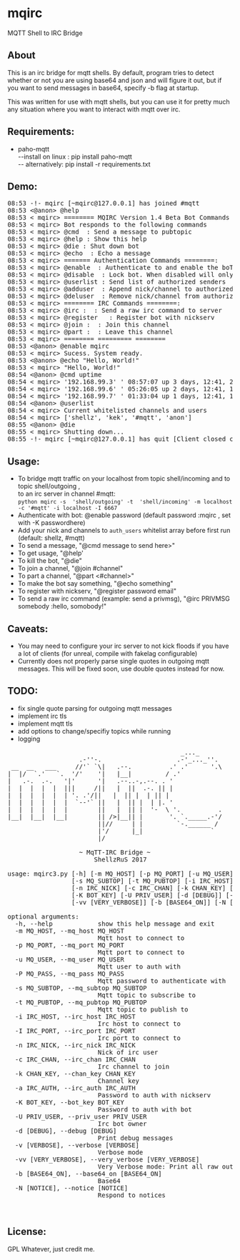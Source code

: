 # mqirc
MQTT Shell to IRC Bridge 

## About

<p>This is an irc bridge for mqtt shells. By default, program tries to detect whether or not you are using base64 and json and will figure it out, but if you want to send messages in base64, specify -b flag at startup. </p>

<p>This was written for use with mqtt shells, but you can use it for pretty much any situation where you want to interact with mqtt over irc.</p>

## Requirements:

- paho-mqtt<br> 
 --install on linux : pip install paho-mqtt <br>
 -- alternatively: pip install -r requirements.txt<br>
## Demo:
<pre>
08:53 -!- mqirc [~mqirc@127.0.0.1] has joined #mqtt
08:53 <@anon> @help
08:53 < mqirc> ======== MQIRC Version 1.4 Beta Bot Commands ========
08:53 < mqirc> Bot responds to the following commands
08:53 < mqirc> @cmd <message> : Send a message to pubtopic
08:53 < mqirc> @help : Show this help
08:53 < mqirc> @die : Shut down bot
08:53 < mqirc> @echo <string> : Echo a message
08:53 < mqirc> ======= Authentication Commands ========:
08:53 < mqirc> @enable <password> : Authenticate to and enable the boT
08:53 < mqirc> @disable <password> : Lock bot. When disabled will only respond to @help
08:53 < mqirc> @userlist : Send list of authorized senders
08:53 < mqirc> @adduser <user/#channel> : Append nick/channel to authorized senders
08:53 < mqirc> @deluser <user/#channel> : Remove nick/channel from authorized senders
08:53 < mqirc> ======== IRC Commands ========:
08:53 < mqirc> @irc : <command> : Send a raw irc command to server
08:53 < mqirc> @register <password> <email> : Register bot with nickserv
08:53 < mqirc> @join : <channel> : Join this channel
08:53 < mqirc> @part : <channel> : Leave this channel
08:53 < mqirc> ======== ========= ========
08:53 <@anon> @enable mqirc
08:53 < mqirc> Sucess. System ready.
08:53 <@anon> @echo "Hello, World!"
08:53 < mqirc> "Hello, World!"
08:54 <@anon> @cmd uptime
08:54 < mqirc> '192.168.99.3' ' 08:57:07 up 3 days, 12:41, 20 users,  load average: 1.93, 1.93, 1.78'
08:54 < mqirc> '192.168.99.6' ' 05:26:05 up 2 days, 12:41, 10 users,  load average: 0.89, 0.93, 0.78'
08:54 < mqirc> '192.168.99.7' ' 01:33:04 up 1 days, 12:41, 13 users,  load average: 2.02, 2.93, 2.58'
08:54 <@anon> @userlist
08:54 < mqirc> Current whitelisted channels and users
08:54 < mqirc> ['shellz', 'kek', '#mqtt', 'anon']
08:55 <@anon> @die
08:55 < mqirc> Shutting down...
08:55 -!- mqirc [~mqirc@127.0.0.1] has quit [Client closed connection]
</pre>

## Usage:

- To bridge mqtt traffic on your localhost from topic shell/incoming and to topic shell/outgoing ,<br>
  to an irc server in channel #mqtt:<br>
  `python mqirc -s  'shell/outgoing' -t  'shell/incoming' -m localhost -c '#mqtt' -i localhost -I 6667`
- Authenticate with bot: @enable password (default password :mqirc , set with -K passwordhere)
- Add your nick and channels to `auth_users` whitelist array before first run (default: shellz, #mqtt)
- To send a message, "@cmd message to send here>"
- To get usage, "@help'
- To kill the bot, "@die"
- To join a channel, "@join #channel"
- To part a channel, "@part <#channel>"
- To make the bot say something, "@echo something"
- To register with nickserv, "@register password email"
- To send a raw irc command (example: send a privmsg), "@irc PRIVMSG somebody :hello, somobody!"

## Caveats:

- You may need to configure your irc server to not kick floods if you have a lot of clients (for unreal, compile with fakelag configurable)
- Currently does not properly parse single quotes in outgoing mqtt messages. This will be fixed soon, use double quotes instead for now.
## TODO:

- fix single quote parsing for outgoing mqtt messages
- implement irc tls
- implement mqtt tls
- add options to change/specifiy topics while running
- logging

<pre>
                                              _..._     
                   .-''-.                    .-'_..._''.  
 __  __   ___     //'` `\|   .--.          .' .'      '.\ 
|  |/  `.'   `.  '/'    '|   |__|         / .'            
|   .-.  .-.   '|'      '|   .--..-,.--. . '              
|  |  |  |  |  |||     /||   |  ||  .-. || |              
|  |  |  |  |  | '. .'/||   |  || |  | || |              
|  |  |  |  |  |  `--'` ||   |  || |  | |. '              
|  |  |  |  |  |        ||   |  || |  '-  \ '.          . 
|__|  |__|  |__|        || />|__|| |       '. `._____.-'/ 
                        ||//     | |         `-.______ /  
                        |'/      |_|                  `   
                        |/
                        
                   ~ MqTT-IRC Bridge ~
                       ShellzRuS 2017

usage: mqirc3.py [-h] [-m MQ_HOST] [-p MQ_PORT] [-u MQ_USER] [-P MQ_PASS]
                 [-s MQ_SUBTOP] [-t MQ_PUBTOP] [-i IRC_HOST] [-I IRC_PORT]
                 [-n IRC_NICK] [-c IRC_CHAN] [-k CHAN_KEY] [-a IRC_AUTH]
                 [-K BOT_KEY] [-U PRIV_USER] [-d [DEBUG]] [-v [VERBOSE]]
                 [-vv [VERY_VERBOSE]] [-b [BASE64_ON]] [-N [NOTICE]]

optional arguments:
  -h, --help            show this help message and exit
  -m MQ_HOST, --mq_host MQ_HOST
                        Mqtt host to connect to
  -p MQ_PORT, --mq_port MQ_PORT
                        Mqtt port to connect to
  -u MQ_USER, --mq_user MQ_USER
                        Mqtt user to auth with
  -P MQ_PASS, --mq_pass MQ_PASS
                        Mqtt password to authenticate with
  -s MQ_SUBTOP, --mq_subtop MQ_SUBTOP
                        Mqtt topic to subscribe to
  -t MQ_PUBTOP, --mq_pubtop MQ_PUBTOP
                        Mqtt topic to publish to
  -i IRC_HOST, --irc_host IRC_HOST
                        Irc host to connect to
  -I IRC_PORT, --irc_port IRC_PORT
                        Irc port to connect to
  -n IRC_NICK, --irc_nick IRC_NICK
                        Nick of irc user
  -c IRC_CHAN, --irc_chan IRC_CHAN
                        Irc channel to join
  -k CHAN_KEY, --chan_key CHAN_KEY
                        Channel key
  -a IRC_AUTH, --irc_auth IRC_AUTH
                        Password to auth with nickserv
  -K BOT_KEY, --bot_key BOT_KEY
                        Password to auth with bot
  -U PRIV_USER, --priv_user PRIV_USER
                        Irc bot owner
  -d [DEBUG], --debug [DEBUG]
                        Print debug messages
  -v [VERBOSE], --verbose [VERBOSE]
                        Verbose mode
  -vv [VERY_VERBOSE], --very_verbose [VERY_VERBOSE]
                        Very Verbose mode: Print all raw output
  -b [BASE64_ON], --base64_on [BASE64_ON]
                        Base64
  -N [NOTICE], --notice [NOTICE]
                        Respond to notices


</pre>

## License:
GPL Whatever, just credit me.
